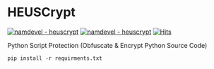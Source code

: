 # HEUSCrypt
[![namdevel - heuscrypt](https://img.shields.io/static/v1?label=namdevel&message=heuscrypt&color=blue&logo=github)](https://github.com/namdevel/heuscrypt "Go to GitHub repo")
[![namdevel - heuscrypt](https://img.shields.io/static/v1?label=Python%20Version&message=3.9%20|%203.10&color=blue&logo=python&style=flat-square)](https://github.com/namdevel/heuscrypt "Go to GitHub repo")
[![Hits](https://hits.seeyoufarm.com/api/count/incr/badge.svg?url=https%3A%2F%2Fgithub.com%2Fnamdevel%2Fheuscrypt&count_bg=%23007EC6&title_bg=%23555555&icon=codeforces.svg&icon_color=%23E7E7E7&title=VISITOR&edge_flat=true)](https://github.com/namdevel?tab=repositories)

Python Script Protection (Obfuscate & Encrypt Python Source Code)

```
pip install -r requirments.txt
```
